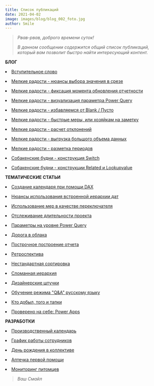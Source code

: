 ```yaml
---
title: Список публикаций
date: 2021-04-02
image: images/blog/blog_002_foto.jpg
author: Smile
---
```


> *Рвав-рвав, доброго времени суток!*
>
> *В данном сообщении содержится общий список публикаций, который вам позволит быстро найти интересующий контент.*
 
**БЛОГ**

**<li>** [Вступительное слово](https://kkadikin.ru/ru/blog/blog_001/)

**<li>** [Мелкие радости - нюансы выбора значения в срезе](https://kkadikin.ru/ru/blog/blog_003/)

**<li>** [Мелкие радости - фиксация момента обновления отчетности](https://kkadikin.ru/ru/blog/blog_004/)

**<li>** [Мелкие радости - визуализация параметра Power Query](https://kkadikin.ru/ru/blog/blog_005/)

**<li>** [Мелкие радости - избавляемся от Blank / Пусто](https://kkadikin.ru/ru/blog/blog_006/)

**<li>** [Мелкие радости - быстрые меры, или хозяйкам на заметку](https://kkadikin.ru/ru/blog/blog_007/)

**<li>** [Мелкие радости - расчет отклонений](https://kkadikin.ru/ru/blog/blog_010/)

**<li>** [Мелкие радости - выгрузка большого объема данных](https://kkadikin.ru/ru/blog/blog_011/)

**<li>** [Мелкие радости - разметка периодов](https://kkadikin.ru/ru/blog/blog_012/)

**<li>** [Собакенские будни - конструкция Switch](https://kkadikin.ru/ru/blog/blog_008/)

**<li>** [Собакенские будни - конструкции Related и Lookupvalue](https://kkadikin.ru/ru/blog/blog_009/)


**ТЕМАТИЧЕСКИЕ СТАТЬИ**

**<li>** [Создание календаря при помощи DAX](https://kkadikin.ru/ru/blog/article_001/)

**<li>** [Нюансы использования встроенной иерархии дат](https://kkadikin.ru/ru/blog/article_002/)

**<li>** [Использование мер в качестве переключателя](https://kkadikin.ru/ru/blog/article_003/)

**<li>** [Отслеживание длительности проекта](https://kkadikin.ru/ru/blog/article_004/)

**<li>** [Параметры на уровне Power Query](https://kkadikin.ru/ru/blog/article_005/)

**<li>** [Дорога в облака](https://kkadikin.ru/ru/blog/article_006/)

**<li>** [Построчное построение отчета](https://kkadikin.ru/ru/blog/article_007/)

**<li>** [Ретроспектива](https://kkadikin.ru/ru/blog/article_008/)

**<li>** [Нестандартная сортировка](https://kkadikin.ru/ru/blog/article_009/)

**<li>** [Сломанная иерархия](https://kkadikin.ru/ru/blog/article_010/)

**<li>** [Дизайнерские штучки](https://kkadikin.ru/ru/blog/article_011/)

**<li>** [Обучение режима "Q&A" русскому языку](https://kkadikin.ru/ru/blog/article_012/)

**<li>** [Кто добыл, того и тапки](https://kkadikin.ru/ru/blog/article_013/)

**<li>** [Проверено на себе: Power Apps](https://kkadikin.ru/ru/blog/article_014/)


**РАЗРАБОТКИ**

**<li>** [Производственный календарь](https://kkadikin.ru/ru/blog/dev_001/)

**<li>** [График работы сотрудников](https://kkadikin.ru/ru/blog/dev_002/)

**<li>** [День рождения в коллективе](https://kkadikin.ru/ru/blog/dev_003/)

**<li>** [Аптечка первой помощи](https://kkadikin.ru/ru/blog/dev_004/)

**<li>** [Мониторинг питомцев](https://kkadikin.ru/ru/blog/dev_000/)

> *Ваш Смайл*